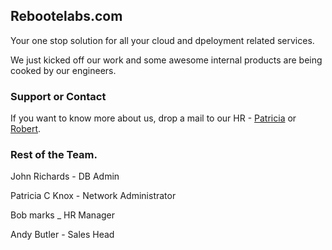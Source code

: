 ## Rebootelabs.com

Your one stop solution for all your cloud and dpeloyment related services. 

We just kicked off our work and some awesome internal products are being cooked by our engineers. 

### Support or Contact

If you want to know more about us, drop a mail to our HR - [Patricia](mailto:patricia.k@rebootelabs.com) or [Robert](mailto:robert.n@rebootelabs.com).

### Rest of the Team.
John Richards - DB Admin

Patricia C Knox - Network Administrator

Bob marks _ HR Manager

Andy Butler - Sales Head

